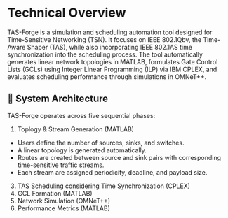 # Technical Overview
TAS-Forge is a simulation and scheduling automation tool designed for Time-Sensitive Networking (TSN). It focuses on IEEE 802.1Qbv, the Time-Aware Shaper (TAS), while also incorporating IEEE 802.1AS time synchronization into the scheduling process. The tool automatically generates linear network topologies in MATLAB, formulates Gate Control Lists (GCLs) using Integer Linear Programming (ILP) via IBM CPLEX, and evaluates scheduling performance through simulations in OMNeT++.

## 🧩 System Architecture
TAS-Forge operates across five sequential phases:

1. Toplogy & Stream Generation (MATLAB)
- Users define the number of sources, sinks, and switches.
- A linear topology is generated automatically.
- Routes are created between source and sink pairs with corresponding time-sensitive traffic streams.
- Each stream are assigned periodicity, deadline, and payload size.
  
3. TAS Scheduling considering Time Synchronization (CPLEX)
4. GCL Formation (MATLAB)
5. Network Simulation (OMNeT++)
6. Performance Metrics (MATLAB) 
